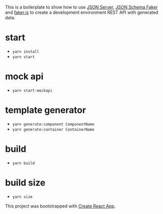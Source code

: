 This is a boilerplate to show how to use [JSON Server](https://github.com/typicode/json-server),
[JSON Schema Faker](https://github.com/json-schema-faker/json-schema-faker) and
[faker.js](https://github.com/marak/Faker.js/) to create a development environment REST API with generated data.

# start
- `yarn install`
- `yarn start`

# mock api
- `yarn start-mockapi`

# template generator
- `yarn generate:component ComponentName`
- `yarn generate:container ContainerName`

# build
- `yarn build`

# build size
- `yarn size`


This project was bootstrapped with [Create React App](https://github.com/facebookincubator/create-react-app).